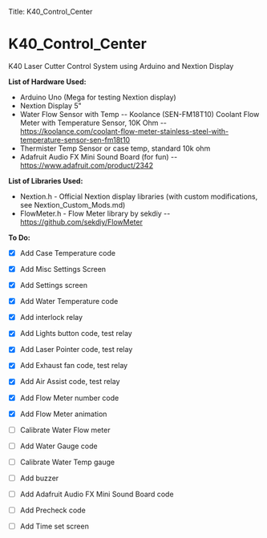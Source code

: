 Title: K40_Control_Center

# K40_Control_Center

K40 Laser Cutter Control System using Arduino and Nextion Display

__List of Hardware Used:__
  * Arduino Uno (Mega for testing Nextion display)
  * Nextion Display 5"
  * Water Flow Sensor with Temp -- Koolance (SEN-FM18T10) Coolant Flow Meter with Temperature Sensor, 10K Ohm -- https://koolance.com/coolant-flow-meter-stainless-steel-with-temperature-sensor-sen-fm18t10
  * Thermister Temp Sensor or case temp, standard 10k ohm 
  * Adafruit Audio FX Mini Sound Board (for fun) -- https://www.adafruit.com/product/2342

__List of Libraries Used:__
  * Nextion.h - Official Nextion display libraries (with custom modifications, see Nextion_Custom_Mods.md)
  * FlowMeter.h - Flow Meter library by sekdiy -- https://github.com/sekdiy/FlowMeter

__To Do:__
  - [x] Add Case Temperature code
  - [x] Add Misc Settings Screen
  - [x] Add Settings screen 
  - [x] Add Water Temperature code
  - [x] Add interlock relay
  - [x] Add Lights button code, test relay
  - [x] Add Laser Pointer code, test relay
  - [x] Add Exhaust fan code, test relay
  - [x] Add Air Assist code, test relay
  - [x] Add Flow Meter number code
  - [x] Add Flow Meter animation
  - [ ] Calibrate Water Flow meter
  - [ ] Add Water Gauge code
  - [ ] Calibrate Water Temp gauge
  - [ ] Add buzzer 
  - [ ] Add Adafruit Audio FX Mini Sound Board code
  - [ ] Add Precheck code 
  - [ ] Add Time set screen
 
